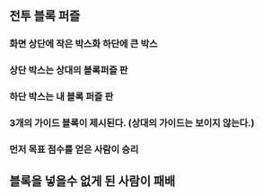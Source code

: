 ## 전투 블록 퍼즐

### 화면 상단에 작은 박스화 하단에 큰 박스
### 상단 박스는 상대의 블록퍼즐 판
### 하단 박스는 내 블록 퍼즐 판
### 3개의 가이드 블록이 제시된다. (상대의 가이드는 보이지 않는다.)
### 먼저 목표 점수를 얻은 사람이 승리
## 블록을 넣을수 없게 된 사람이 패배
